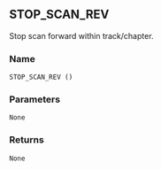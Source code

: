 ## STOP\_SCAN\_REV

Stop scan forward within track/chapter.


### Name

`STOP_SCAN_REV ()`


### Parameters

`None`


### Returns

`None`

